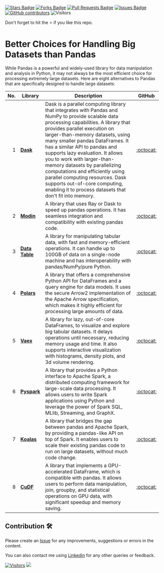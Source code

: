 <a href="https://github.com/drshahizan/Python-big-data/stargazers"><img src="https://img.shields.io/github/stars/drshahizan/Python-big-data" alt="Stars Badge"/></a>
<a href="https://github.com/drshahizan/Python-big-data/network/members"><img src="https://img.shields.io/github/forks/drshahizan/Python-big-data" alt="Forks Badge"/></a>
<a href="https://github.com/drshahizan/Python-big-data/pulls"><img src="https://img.shields.io/github/issues-pr/drshahizan/Python-big-data" alt="Pull Requests Badge"/></a>
<a href="https://github.com/drshahizan/Python-big-data/issues"><img src="https://img.shields.io/github/issues/drshahizan/Python-big-data" alt="Issues Badge"/></a>
<a href="https://github.com/drshahizan/Python-big-data/graphs/contributors"><img alt="GitHub contributors" src="https://img.shields.io/github/contributors/drshahizan/Python-big-data?color=2b9348"></a>
![Visitors](https://api.visitorbadge.io/api/visitors?path=https%3A%2F%2Fgithub.com%2Fdrshahizan%2FPython-big-data&labelColor=%23d9e3f0&countColor=%23697689&style=flat)

Don't forget to hit the :star: if you like this repo.

# Better Choices for Handling Big Datasets than Pandas

While Pandas is a powerful and widely-used library for data manipulation and analysis in Python, it may not always be the most efficient choice for processing extremely large datasets. Here are eight alternatives to Pandas that are specifically designed to handle large datasets:

| No. | Library         | Description | GitHub |
|-----:|-----------------|------------------------------------------------------------------------------------------------------------------------------------------------|:-----------------------------------------------------:|
| 1   | **[Dask](https://dask.org/)**         | Dask is a parallel computing library that integrates with Pandas and NumPy to provide scalable data processing capabilities. A library that provides parallel execution on larger-than-memory datasets, using many smaller pandas DataFrames. It has a similar API to pandas and supports lazy evaluation. It allows you to work with larger-than-memory datasets by parallelizing computations and efficiently using parallel computing resources. Dask supports out-of-core computing, enabling it to process datasets that don't fit into memory. | [:octocat:](https://github.com/dask/dask) |
| 2   | **[Modin](https://modin.readthedocs.io/)**        | A library that uses Ray or Dask to speed up pandas operations. It has seamless integration and compatibility with existing pandas code. | [:octocat:](https://github.com/modin-project/modin) |
| 3   | **[Data Table](https://datatable.readthedocs.io/)**   | A library for manipulating tabular data, with fast and memory-efficient operations. It can handle up to 100GB of data on a single-node machine and has interoperability with pandas/NumPy/pure Python. | [:octocat:](https://github.com/h2oai/datatable) |
| 4   | **[Polars](https://pola-rs.github.io/polars/)**       | A library that offers a comprehensive Python API for DataFrames and a query engine for data models. It uses the secure Arrow2 implementation of the Apache Arrow specification, which makes it highly efficient for processing large amounts of data. | [:octocat:](https://github.com/pola-rs/polars) |
| 5   | **[Vaex](https://vaex.io/)**         | A library for lazy, out-of-core DataFrames, to visualize and explore big tabular datasets. It delays operations until necessary, reducing memory usage and time. It also supports interactive visualization with histograms, density plots, and 3d volume rendering. | [:octocat:](https://github.com/vaexio/vaex) |
| 6   | **[Pyspark](https://spark.apache.org/pyspark/)**      | A library that provides a Python interface to Apache Spark, a distributed computing framework for large-scale data processing. It allows users to write Spark applications using Python and leverage the power of Spark SQL, MLlib, Streaming, and GraphX. | [:octocat:](https://github.com/apache/spark) |
| 7   | **[Koalas](https://koalas.readthedocs.io/)**       | A library that bridges the gap between pandas and Apache Spark, by providing a pandas-like API on top of Spark. It enables users to scale their existing pandas code to run on large datasets, without much code change. | [:octocat:](https://github.com/databricks/koalas) |
| 8   | **[CuDF](https://docs.rapids.ai/api/cudf/stable/)** | A library that implements a GPU-accelerated DataFrame, which is compatible with pandas. It allows users to perform data manipulation, join, groupby, and statistical operations on GPU data, with significant speedup and memory saving. | [:octocat:](https://github.com/rapidsai/cudf) |

## Contribution 🛠️
Please create an [Issue](https://github.com/drshahizan/Python_EDA/issues) for any improvements, suggestions or errors in the content.

You can also contact me using [Linkedin](https://www.linkedin.com/in/drshahizan/) for any other queries or feedback.

[![Visitors](https://api.visitorbadge.io/api/visitors?path=https%3A%2F%2Fgithub.com%2Fdrshahizan&labelColor=%23697689&countColor=%23555555&style=plastic)](https://visitorbadge.io/status?path=https%3A%2F%2Fgithub.com%2Fdrshahizan)
![](https://hit.yhype.me/github/profile?user_id=81284918)
